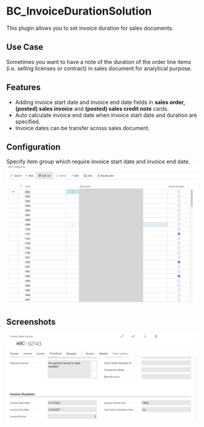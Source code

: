 
# BC_InvoiceDurationSolution
This plugin allows you to set invoice duration for sales documents.




## Use Case
Sometimes you want to have a note of the duration of the order line items (i.e. selling licenses or contract) in sales document for analytical purpose.

## Features

- Adding invoice start date and invoice end date fields in **sales order, (posted) sales invoice** and **(posted) sales credit note** cards.
- Auto calculate invoice end date when invoice start date and duration are specified.
- Invoice dates can be transfer across sales document.




## Configuration
Specify item group which require invoice start date and invoice end date.
![Configuration](https://github.com/edsong1257/BC_invDurationSolution/blob/master/img/item_cat.png)

## Screenshots

![Screenshot](https://github.com/edsong1257/BC_invDurationSolution/blob/master/img/inv_duration.png)
